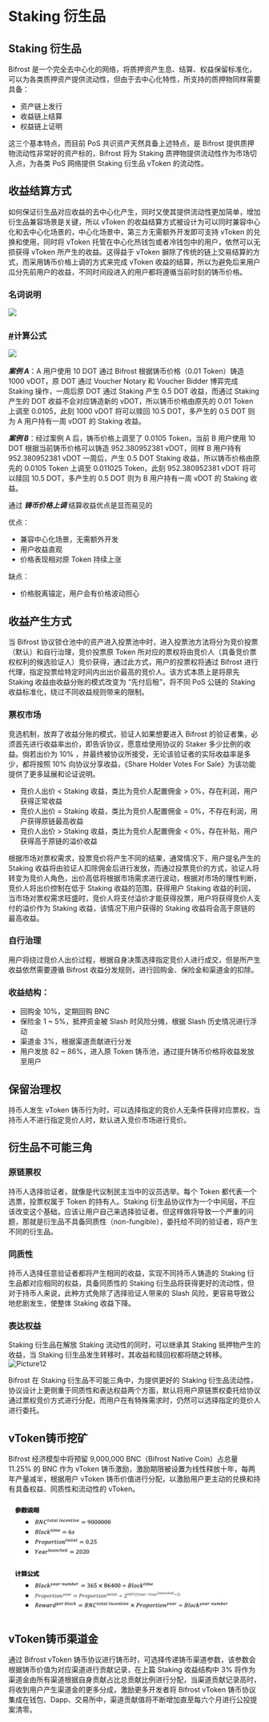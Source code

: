 # Staking 衍生品

## Staking 衍生品 <a id="staking-&#x884D;&#x751F;&#x54C1;"></a>

Bifrost 是一个完全去中心化的网络，将质押资产生息、结算、权益保留标准化，可以为各类质押资产提供流动性，但由于去中心化特性，所支持的质押物同样需要具备：

* 资产链上发行
* 收益链上结算
* 权益链上证明

这三个基本特点，而目前 PoS 共识资产天然具备上述特点，是 Bifrost 提供质押物流动性非常好的资产标的，Bifrost 将为 Staking 质押物提供流动性作为市场切入点，为各类 PoS 网络提供 Staking 衍生品 vToken 的流动性。

## 收益结算方式 <a id="&#x6536;&#x76CA;&#x7ED3;&#x7B97;&#x65B9;&#x5F0F;"></a>

如何保证衍生品对应收益的去中心化产生，同时又使其提供流动性更加简单，增加衍生品兼容场景是关键，所以 vToken 的收益结算方式被设计为可以同时兼容中心化和去中心化场景的，中心化场景中，第三方无需额外开发即可支持 vToken 的兑换和使用，同时将 vToken 托管在中心化热钱包或者冷钱包中的用户，依然可以无损获得 vToken 所产生的收益。这得益于 vToken 摒除了传统的链上交易结算的方式，而采用铸币价格上调的方式来完成 vToken 收益的结算，所以为避免后来用户瓜分先前用户的收益，不同时间段进入的用户都将遵循当前时刻的铸币价格。

### 名词说明 <a id="&#x540D;&#x8BCD;&#x8BF4;&#x660E;"></a>

![](https://whitepaper.bifrost.finance/zh/Picture21.png)

### [\#](https://whitepaper.bifrost.finance/zh/economic/02_voucher_token_%28vtoken%29.html#%E8%AE%A1%E7%AE%97%E5%85%AC%E5%BC%8F)计算公式 <a id="&#x8BA1;&#x7B97;&#x516C;&#x5F0F;"></a>

![](https://whitepaper.bifrost.finance/zh/Picture22.png)

_**案例 A**_：A 用户使用 10 DOT 通过 Bifrost 根据铸币价格（0.01 Token）铸造 1000 vDOT，原 DOT 通过 Voucher Notary 和 Voucher Bidder 博弈完成 Staking 操作，一周后原 DOT 通过 Staking 产生 0.5 DOT 收益，而通过 Staking 产生的 DOT 收益不会对应铸造新的 vDOT，所以铸币价格由原先的 0.01 Token 上调至 0.0105，此刻 1000 vDOT 将可以赎回 10.5 DOT，多产生的 0.5 DOT 则为 A 用户持有一周 vDOT 的 Staking 收益。

_**案例 B**_：经过案例 A 后，铸币价格上调至了 0.0105 Token，当前 B 用户使用 10 DOT 根据当前铸币价格可以铸造 952.380952381 vDOT，同样 B 用户持有 952.380952381 vDOT 一周后，产生 0.5 DOT Staking 收益，所以铸币价格由原先的 0.0105 Token 上调至 0.011025 Token，此刻 952.380952381 vDOT 将可以赎回 10.5 DOT，多产生的 0.5 DOT 则为 B 用户持有一周 vDOT 的 Staking 收益。

通过 _**铸币价格上调**_ 结算收益优点是显而易见的

优点：

* 兼容中心化场景，无需额外开发
* 用户收益直观
* 价格表现相对原 Token 持续上涨

缺点：

* 价格脱离锚定，用户会有价格波动担心

## 收益产生方式 <a id="&#x6536;&#x76CA;&#x4EA7;&#x751F;&#x65B9;&#x5F0F;"></a>

当 Bifrost 协议锁仓池中的资产进入投票池中时，进入投票池方法将分为竞价投票（默认）和自行治理，竞价投票原 Token 所对应的票权将由竞价人（具备竞价票权权利的候选验证人）竞价获得，通过此方式，用户的投票权将通过 Bifrost 进行代理，指定投票给特定时间内出出价最高的竞价人。该方式本质上是将原先 Staking 收益由收益分账的模式改变为 “先付后租”，将不同 PoS 公链的 Staking 收益标准化，绕过不同收益规则带来的限制。

### 票权市场 <a id="&#x7968;&#x6743;&#x5E02;&#x573A;"></a>

竞选机制，放弃了收益分账的模式，验证人如果想要进入 Bifrost 的验证者集，必须首先进行收益率出价，即告诉协议，愿意给使用协议的 Staker 多少比例的收益。倘若出价为 10% ，并最终被协议所接受，无论该验证者的实际收益率是多少，都将按照 10% 向协议分享收益，《Share Holder Votes For Sale》为该功能提供了更多延展和论证说明。

* 竞价人出价 &lt; Staking 收益，类比为竞价人配置佣金 &gt; 0%，存在利润，用户获得正常收益
* 竞价人出价 = Staking 收益，类比为竞价人配置佣金 = 0%，不存在利润，用户获得原链最高收益
* 竞价人出价 &gt; Staking 收益，类比为竞价人配置佣金 &lt; 0%，存在补贴，用户获得高于原链的溢价收益

根据市场对票权需求，投票竞价将产生不同的结果，通常情况下，用户提名产生的 Staking 收益将由验证人扣除佣金后进行发放，而通过投票竞价的方式，验证人将转变为竞价人角色，出价高低将根据市场需求进行波动，根据对市场的理性判断，竞价人将出价控制在低于 Staking 收益的范围，获得用户 Staking 收益的利润，当市场对票权需求旺盛时，竞价人将支付溢价才能获得投票，用户将获得竞价人支付的溢价作为 Staking 收益，该情况下用户获得的 Staking 收益将会高于原链的最高收益。

### 自行治理 <a id="&#x81EA;&#x884C;&#x6CBB;&#x7406;"></a>

用户将绕过竞价人出价过程，根据自身决策选择指定竞价人进行成交，但是所产生收益依然需要遵循 Bifrost 收益分发规则，进行回购金、保险金和渠道金的扣除。

### 收益结构： <a id="&#x6536;&#x76CA;&#x7ED3;&#x6784;&#xFF1A;"></a>

* 回购金 10%，定期回购 BNC
* 保险金 1 ~ 5%，抵押资金被 Slash 时风险分摊，根据 Slash 历史情况进行浮动
* 渠道金 3%，根据渠道贡献进行分发
* 用户发放 82 ~ 86%，进入原 Token 铸币池，通过提升铸币价格将收益发放至用户

## 保留治理权 <a id="&#x4FDD;&#x7559;&#x6CBB;&#x7406;&#x6743;"></a>

持币人发生 vToken 铸币行为时，可以选择指定的竞价人无条件获得对应票权，当持币人不进行指定竞价人时，默认进入竞价市场进行竞价。

## 衍生品不可能三角 <a id="&#x884D;&#x751F;&#x54C1;&#x4E0D;&#x53EF;&#x80FD;&#x4E09;&#x89D2;"></a>

### 原链票权 <a id="&#x539F;&#x94FE;&#x7968;&#x6743;"></a>

持币人选择验证者，就像是代议制民主当中的议员选举。每个 Token 都代表一个选票，投票权属于 Token 的持有人。Staking 衍生品协议作为一个中间层，不应该改变这个基础，应该让用户自己来选择验证者。但这样做将导致一个严重的问题，那就是衍生品不具备同质性（non-fungible），委托给不同的验证者，将产生不同的衍生品。

### 同质性 <a id="&#x540C;&#x8D28;&#x6027;"></a>

持币人选择任意验证者都将产生相同的收益，实现不同持币人铸造的 Staking 衍生品都对应相同的权益，具备同质性的 Staking 衍生品将获得更好的流动性，但对于持币人来说，此种方式免除了选择验证人带来的 Slash 风险，更容易导致公地悲剧发生，使整体 Staking 收益下降。

### 表达权益 <a id="&#x8868;&#x8FBE;&#x6743;&#x76CA;"></a>

Staking 衍生品在解放 Staking 流动性的同时，可以继承其 Staking 抵押物产生的收益，当 Staking 衍生品发生转移时，其收益和赎回权都将随之转移。![Picture12](https://whitepaper.bifrost.finance/zh/Picture12.png)

Bifrost 在 Staking 衍生品不可能三角中，为提供更好的 Staking 衍生品流动性，协议设计上更侧重于同质性和表达权益两个方面，默认将用户原链票权委托给协议通过票权竞价方式进行分配，而用户在有特殊需求时，仍然可以选择指定的竞价人进行委托。

## vToken铸币挖矿 <a id="vtoken&#x94F8;&#x5E01;&#x6316;&#x77FF;"></a>

Bifrost 经济模型中将预留 9,000,000 BNC（Bifrost Native Coin）占总量 11.25% 的 BNC 作为 vToken 铸币激励，激励期限被设置为线性释放十年，每两年产量减半，根据用户 vToken 铸币价值进行分配，以激励用户更主动的兑换和持有具备权益、同质性和流动性的 vToken。

![](../../.gitbook/assets/90000.png)

## vToken铸币渠道金 <a id="vtoken&#x94F8;&#x5E01;&#x6E20;&#x9053;&#x91D1;"></a>

通过 Bifrost vToken 铸币协议进行铸币时，可选择传递铸币渠道参数，该参数会根据铸币价值为对应渠道进行贡献记录，在上篇 Staking 收益结构中 3% 将作为渠道金由所有渠道根据自身贡献占比总贡献比例进行分配，当渠道贡献记录高时，将收到用户产生渠道金的更多分成，激励更多开发者将 Bifrost vToken 铸币协议集成在钱包、Dapp、交易所中，渠道贡献值将不断增加直至每六个月进行公投提案清零。

